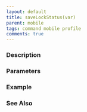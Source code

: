 ```yaml
---
layout: default
title: saveLockStatus(var)
parent: mobile
tags: command mobile profile
comments: true
---
```



### Description


### Parameters


### Example


### See Also
